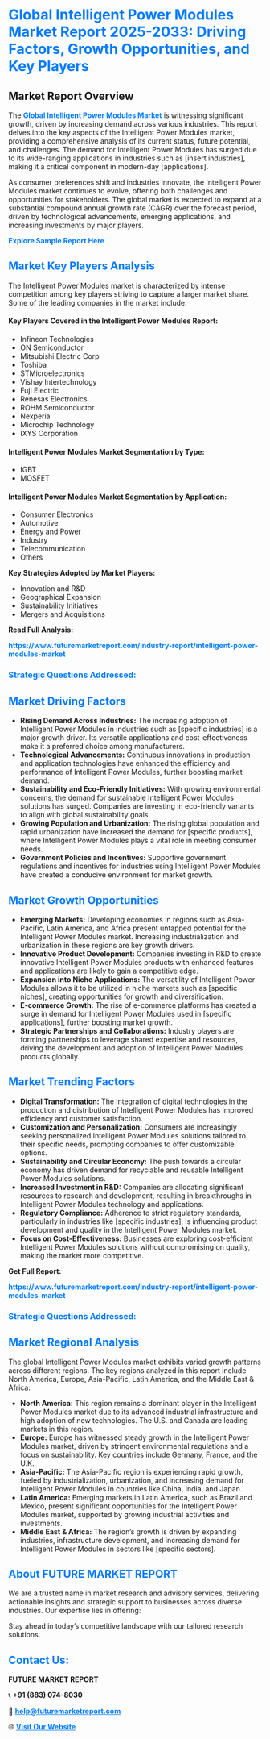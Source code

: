 <h1 style="color: #007BFF;">Global Intelligent Power Modules Market Report 2025-2033: Driving Factors, Growth Opportunities, and Key Players</h1>

<section id="overview">
<h2>Market Report Overview</h2>
<p>The <a href="https://www.futuremarketreport.com/industry-report/intelligent-power-modules-market" style="color: #007BFF; text-decoration: none;"><strong>Global Intelligent Power Modules Market</strong></a> is witnessing significant growth, driven by increasing demand across various industries. This report delves into the key aspects of the Intelligent Power Modules market, providing a comprehensive analysis of its current status, future potential, and challenges. The demand for Intelligent Power Modules has surged due to its wide-ranging applications in industries such as [insert industries], making it a critical component in modern-day [applications].</p>
<p>As consumer preferences shift and industries innovate, the Intelligent Power Modules market continues to evolve, offering both challenges and opportunities for stakeholders. The global market is expected to expand at a substantial compound annual growth rate (CAGR) over the forecast period, driven by technological advancements, emerging applications, and increasing investments by major players.</p>
</section>

<section id="overview">
<p><a href="https://www.futuremarketreport.com/request-sample/reportId=43012" style="color: #007BFF; text-decoration: none;"><strong>Explore Sample Report Here</strong></a></p>
</section>

<section id="key-players">
<h2 style="color: #007BFF;">Market Key Players Analysis</h2>
<p>The Intelligent Power Modules market is characterized by intense competition among key players striving to capture a larger market share. Some of the leading companies in the market include:</p>
<h4>Key Players Covered in the Intelligent Power Modules Report:</h4>
<ul><li>Infineon Technologies</li><li>ON Semiconductor</li><li>Mitsubishi Electric Corp</li><li>Toshiba</li><li>STMicroelectronics</li><li>Vishay Intertechnology</li><li>Fuji Electric</li><li>Renesas Electronics</li><li>ROHM Semiconductor</li><li>Nexperia</li><li>Microchip Technology</li><li>IXYS Corporation</li></ul>
<h4>Intelligent Power Modules Market Segmentation by Type:</h4>
<ul><li>IGBT</li><li>MOSFET</li></ul>

<h4>Intelligent Power Modules Market Segmentation by Application:</h4>
<ul><li>Consumer Electronics</li><li>Automotive</li><li>Energy and Power</li><li>Industry</li><li>Telecommunication</li><li>Others</li></ul>
<p><strong>Key Strategies Adopted by Market Players:</strong></p>
<ul>
<li>Innovation and R&D</li>
<li>Geographical Expansion</li>
<li>Sustainability Initiatives</li>
<li>Mergers and Acquisitions</li>
</ul>
</section>

<section>
<p><strong>Read Full Analysis: </strong></p><a href="https://www.futuremarketreport.com/industry-report/intelligent-power-modules-market" style="color: #007BFF; text-decoration: none;"><strong>https://www.futuremarketreport.com/industry-report/intelligent-power-modules-market</strong></a>
<h3 style="color: #007BFF;">Strategic Questions Addressed:</h3>
</section>

<section id="driving-factors">
<h2 style="color: #007BFF;">Market Driving Factors</h2>
<ul>
<li><strong>Rising Demand Across Industries:</strong> The increasing adoption of Intelligent Power Modules in industries such as [specific industries] is a major growth driver. Its versatile applications and cost-effectiveness make it a preferred choice among manufacturers.</li>
<li><strong>Technological Advancements:</strong> Continuous innovations in production and application technologies have enhanced the efficiency and performance of Intelligent Power Modules, further boosting market demand.</li>
<li><strong>Sustainability and Eco-Friendly Initiatives:</strong> With growing environmental concerns, the demand for sustainable Intelligent Power Modules solutions has surged. Companies are investing in eco-friendly variants to align with global sustainability goals.</li>
<li><strong>Growing Population and Urbanization:</strong> The rising global population and rapid urbanization have increased the demand for [specific products], where Intelligent Power Modules plays a vital role in meeting consumer needs.</li>
<li><strong>Government Policies and Incentives:</strong> Supportive government regulations and incentives for industries using Intelligent Power Modules have created a conducive environment for market growth.</li>
</ul>
</section>

<section id="growth-opportunities">
<h2 style="color: #007BFF;">Market Growth Opportunities</h2>
<ul>
<li><strong>Emerging Markets:</strong> Developing economies in regions such as Asia-Pacific, Latin America, and Africa present untapped potential for the Intelligent Power Modules market. Increasing industrialization and urbanization in these regions are key growth drivers.</li>
<li><strong>Innovative Product Development:</strong> Companies investing in R&D to create innovative Intelligent Power Modules products with enhanced features and applications are likely to gain a competitive edge.</li>
<li><strong>Expansion into Niche Applications:</strong> The versatility of Intelligent Power Modules allows it to be utilized in niche markets such as [specific niches], creating opportunities for growth and diversification.</li>
<li><strong>E-commerce Growth:</strong> The rise of e-commerce platforms has created a surge in demand for Intelligent Power Modules used in [specific applications], further boosting market growth.</li>
<li><strong>Strategic Partnerships and Collaborations:</strong> Industry players are forming partnerships to leverage shared expertise and resources, driving the development and adoption of Intelligent Power Modules products globally.</li>
</ul>
</section>

<section id="trending-factors">
<h2 style="color: #007BFF;">Market Trending Factors</h2>
<ul>
<li><strong>Digital Transformation:</strong> The integration of digital technologies in the production and distribution of Intelligent Power Modules has improved efficiency and customer satisfaction.</li>
<li><strong>Customization and Personalization:</strong> Consumers are increasingly seeking personalized Intelligent Power Modules solutions tailored to their specific needs, prompting companies to offer customizable options.</li>
<li><strong>Sustainability and Circular Economy:</strong> The push towards a circular economy has driven demand for recyclable and reusable Intelligent Power Modules solutions.</li>
<li><strong>Increased Investment in R&D:</strong> Companies are allocating significant resources to research and development, resulting in breakthroughs in Intelligent Power Modules technology and applications.</li>
<li><strong>Regulatory Compliance:</strong> Adherence to strict regulatory standards, particularly in industries like [specific industries], is influencing product development and quality in the Intelligent Power Modules market.</li>
<li><strong>Focus on Cost-Effectiveness:</strong> Businesses are exploring cost-efficient Intelligent Power Modules solutions without compromising on quality, making the market more competitive.</li>
</ul>
</section>

<section>
<p><strong>Get Full Report: </strong></p><a href="https://www.futuremarketreport.com/industry-report/intelligent-power-modules-market" style="color: #007BFF; text-decoration: none;"><strong>https://www.futuremarketreport.com/industry-report/intelligent-power-modules-market</strong></a>
<h3 style="color: #007BFF;">Strategic Questions Addressed:</h3>
</section>


<section id="regional-analysis">
<h2 style="color: #007BFF;">Market Regional Analysis</h2>
<p>The global Intelligent Power Modules market exhibits varied growth patterns across different regions. The key regions analyzed in this report include North America, Europe, Asia-Pacific, Latin America, and the Middle East & Africa:</p>
<ul>
<li><strong>North America:</strong> This region remains a dominant player in the Intelligent Power Modules market due to its advanced industrial infrastructure and high adoption of new technologies. The U.S. and Canada are leading markets in this region.</li>
<li><strong>Europe:</strong> Europe has witnessed steady growth in the Intelligent Power Modules market, driven by stringent environmental regulations and a focus on sustainability. Key countries include Germany, France, and the U.K.</li>
<li><strong>Asia-Pacific:</strong> The Asia-Pacific region is experiencing rapid growth, fueled by industrialization, urbanization, and increasing demand for Intelligent Power Modules in countries like China, India, and Japan.</li>
<li><strong>Latin America:</strong> Emerging markets in Latin America, such as Brazil and Mexico, present significant opportunities for the Intelligent Power Modules market, supported by growing industrial activities and investments.</li>
<li><strong>Middle East & Africa:</strong> The region’s growth is driven by expanding industries, infrastructure development, and increasing demand for Intelligent Power Modules in sectors like [specific sectors].</li>
</ul>
</section>

<footer>
<h2 style="color: #007BFF;">About FUTURE MARKET REPORT</h2>
<p>We are a trusted name in market research and advisory services, delivering actionable insights and strategic support to businesses across diverse industries. Our expertise lies in offering:</p>

<p>Stay ahead in today’s competitive landscape with our tailored research solutions.</p>

<h2 style="color: #007BFF;">Contact Us:</h2>
<p><strong>FUTURE MARKET REPORT</strong></p>
<p>📞 <strong>+91 (883) 074-8030</strong></p>
<p>📧 <strong><a href="mailto:help@futuremarketreport.com" style="color: #007BFF;">help@futuremarketreport.com</a></strong></p>
<p>🌐 <strong><a href="https://www.futuremarketreport.com/" style="color: #007BFF;">Visit Our Website</a></strong></p>
</footer>